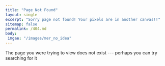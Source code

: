 ```yaml
---
title: "Page Not Found"
layout: single
excerpt: "Sorry page not found! Your pixels are in another canvas!!"
sitemap: false
permalink: /404.md
body:
 imgae: "/images/mer_no_idea"
---
```


The page you were trying to view does not exist --- perhaps you can try searching for it

<script type="text/javascript">
  var GOOG_FIXURL_LANG = 'en';
  var GOOG_FIXURL_SITE = '{{ site.url }}'
</script>
<script type="text/javascript"
  src="//linkhelp.clients.google.com/tbproxy/lh/wm/fixurl.js">
</script>
